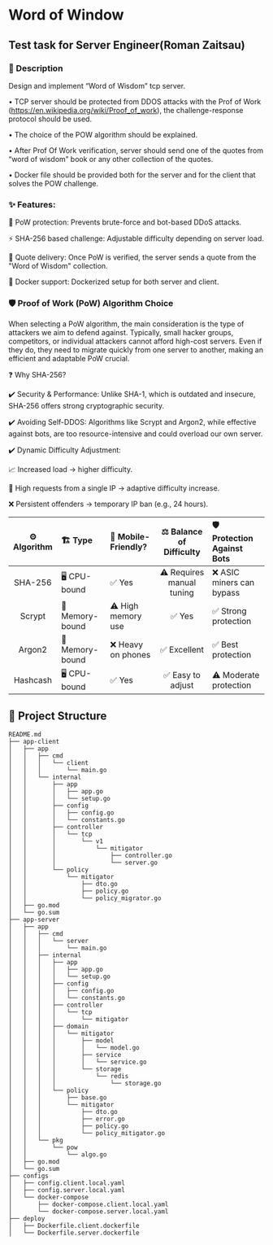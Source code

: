 # Word of Window

## Test task for Server Engineer(Roman Zaitsau)

### 📜 Description
Design and implement “Word of Wisdom” tcp server.

• TCP server should be protected from DDOS attacks with the Prof of Work (https://en.wikipedia.org/wiki/Proof_of_work), the challenge-response protocol should be used.

• The choice of the POW algorithm should be explained.

• After Prof Of Work verification, server should send one of the quotes from “word of wisdom” book or any other collection of the quotes.

• Docker file should be provided both for the server and for the client that solves the POW challenge.

### ✨ Features:

🔐 PoW protection: Prevents brute-force and bot-based DDoS attacks.

⚡ SHA-256 based challenge: Adjustable difficulty depending on server load.

📖 Quote delivery: Once PoW is verified, the server sends a quote from the "Word of Wisdom" collection.

🐳 Docker support: Dockerized setup for both server and client.

### 🛡️ Proof of Work (PoW) Algorithm Choice

When selecting a PoW algorithm, the main consideration is the type of attackers we aim to defend against. Typically, small hacker groups, competitors, or individual attackers cannot afford high-cost servers. Even if they do, they need to migrate quickly from one server to another, making an efficient and adaptable PoW crucial.

❓ Why SHA-256?

✔️ Security & Performance: Unlike SHA-1, which is outdated and insecure, SHA-256 offers strong cryptographic security.

✔️ Avoiding Self-DDOS: Algorithms like Scrypt and Argon2, while effective against bots, are too resource-intensive and could overload our own server.

✔️ Dynamic Difficulty Adjustment:

📈 Increased load → higher difficulty.

🚫 High requests from a single IP → adaptive difficulty increase.

❌ Persistent offenders → temporary IP ban (e.g., 24 hours).


| ⚙️ Algorithm | 🏗️ Type         | 📱 Mobile-Friendly?       |   ⚖️ Balance of Difficulty   | 🛡️ Protection Against Bots      |
|:----------:|:-------------|:-------------------------|:----------------------------------:|:----------------------------|  
|  SHA-256   | 🖥️ CPU-bound   | ✅ Yes                    |  ⚠️ Requires manual tuning | ❌ ASIC miners can bypass |
|   Scrypt   | 🧠 Memory-bound | ⚠️ High memory use |               ✅ Yes                | ✅ Strong protection         |
|   Argon2   | 🧠 Memory-bound | ❌ Heavy on phones     |    ✅ Excellent              | ✅ Best protection      |
|  Hashcash  | 🖥️ CPU-bound | ✅ Yes                    |  ✅ Easy to adjust  | ⚠️ Moderate protection        |

## 📂 Project Structure
```
README.md
├── app-client
│   ├── app
│   │   ├── cmd
│   │   │   └── client
│   │   │       └── main.go
│   │   └── internal
│   │       ├── app
│   │       │   ├── app.go
│   │       │   └── setup.go
│   │       ├── config
│   │       │   ├── config.go
│   │       │   └── constants.go
│   │       ├── controller
│   │       │   └── tcp
│   │       │       └── v1
│   │       │           └── mitigator
│   │       │               ├── controller.go
│   │       │               └── server.go
│   │       └── policy
│   │           └── mitigator
│   │               ├── dto.go
│   │               ├── policy.go
│   │               └── policy_migrator.go
│   ├── go.mod
│   └── go.sum
├── app-server
│   ├── app
│   │   ├── cmd
│   │   │   └── server
│   │   │       └── main.go
│   │   ├── internal
│   │   │   ├── app
│   │   │   │   ├── app.go
│   │   │   │   └── setup.go
│   │   │   ├── config
│   │   │   │   ├── config.go
│   │   │   │   └── constants.go
│   │   │   ├── controller
│   │   │   │   └── tcp
│   │   │   │       └── mitigator
│   │   │   ├── domain
│   │   │   │   └── mitigator
│   │   │   │       ├── model
│   │   │   │       │   └── model.go
│   │   │   │       ├── service
│   │   │   │       │   └── service.go
│   │   │   │       └── storage
│   │   │   │           └── redis
│   │   │   │               └── storage.go
│   │   │   └── policy
│   │   │       ├── base.go
│   │   │       └── mitigator
│   │   │           ├── dto.go
│   │   │           ├── error.go
│   │   │           ├── policy.go
│   │   │           └── policy_mitigator.go
│   │   └── pkg
│   │       └── pow
│   │           └── algo.go
│   ├── go.mod
│   └── go.sum
├── configs
│   ├── config.client.local.yaml
│   ├── config.server.local.yaml
│   └── docker-compose
│       ├── docker-compose.client.local.yaml
│       └── docker-compose.server.local.yaml
├── deploy
│   ├── Dockerfile.client.dockerfile
│   └── Dockerfile.server.dockerfile
```